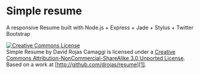 # Simple resume

A responsive Resume built with Node.js + Express + Jade + Stylus + Twitter Bootstrap

[![Creative Commons License](http://i.creativecommons.org/l/by-nc-sa/3.0/88x31.png)][0]  
Simple Resume by David Rojas Camaggi is licensed under a [Creative Commons Attribution-NonCommercial-ShareAlike 3.0 Unported License][0].  
Based on a work at [http://github.com/drojas/resume][1].

[0]: http://creativecommons.org/licenses/by-nc-sa/3.0/
[1]: http://github.com/drojas/resume
